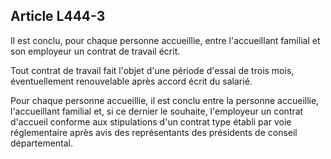 ## Article L444-3


Il est conclu, pour chaque personne accueillie, entre l'accueillant familial et son employeur un contrat de
travail écrit.

Tout contrat de travail fait l'objet d'une période d'essai de trois mois, éventuellement renouvelable après
accord écrit du salarié.

Pour chaque personne accueillie, il est conclu entre la personne accueillie, l'accueillant familial et, si ce
dernier le souhaite, l'employeur un contrat d'accueil conforme aux stipulations d'un contrat type établi par
voie réglementaire après avis des représentants des présidents de conseil départemental.

